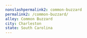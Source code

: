```yaml
---
﻿nonslashpermalink2: common-buzzard
permalink2: /common-buzzard/
alley: Common Buzzard
city: Charleston
state: South Carolina
---
```

